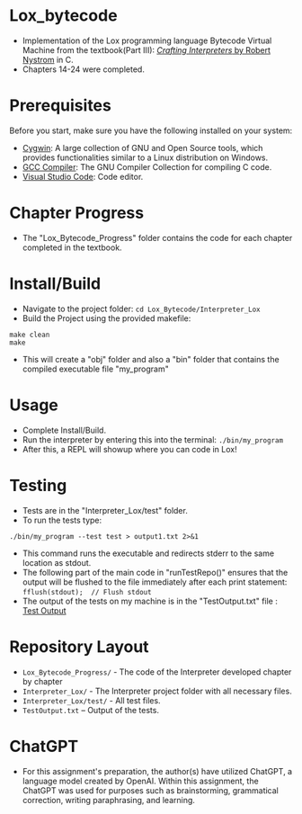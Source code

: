 # Lox_bytecode
- Implementation of the Lox programming language Bytecode Virtual Machine from the textbook(Part III): [*Crafting Interpreters* by Robert Nystrom](https://craftinginterpreters.com/) in C. 
- Chapters 14-24 were completed. 
# Prerequisites
Before you start, make sure you have the following installed on your system:

- [Cygwin](https://www.cygwin.com/): A large collection of GNU and Open Source tools, which provides functionalities similar to a Linux distribution on Windows.
- [GCC Compiler](https://gcc.gnu.org/): The GNU Compiler Collection for compiling C code.
- [Visual Studio Code](https://code.visualstudio.com/): Code editor.
# Chapter Progress
- The "Lox_Bytecode_Progress" folder contains the code for each chapter completed in the textbook. 
# Install/Build
- Navigate to the project folder: `cd Lox_Bytecode/Interpreter_Lox`
- Build the Project using the provided makefile:
```
make clean
make
```
- This will create a "obj" folder and also a "bin" folder that contains the compiled executable file "my_program"
# Usage 
- Complete Install/Build.
- Run the interpreter by entering this into the terminal: `./bin/my_program`
- After this, a REPL will showup where you can code in Lox!
# Testing
- Tests are in the "Interpreter_Lox/test" folder.
- To run the tests type:
```
./bin/my_program --test test > output1.txt 2>&1
```
- This command runs the executable and redirects stderr to the same location as stdout.
- The following part of the main code in "runTestRepo()" ensures that the output will be flushed to the file immediately after each print statement: `fflush(stdout);  // Flush stdout`
- The output of the tests on my machine is in the "TestOutput.txt" file : [Test Output](TestOutput.txt)
# Repository Layout
*   `Lox_Bytecode_Progress/` - The code of the Interpreter developed chapter by chapter
*   `Interpreter_Lox/` - The Interpreter project folder with all necessary files.
*   `Interpreter_Lox/test/` - All test files.
*   `TestOutput.txt` – Output of the tests.
# ChatGPT
- For this assignment's preparation, the author(s) have utilized ChatGPT, a language model created by OpenAI. 
Within this assignment, the ChatGPT was used for purposes such as brainstorming, grammatical correction, writing paraphrasing, and learning.
